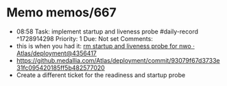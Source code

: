 # Memo memos/667
- 08:58 Task: implement startup and liveness probe #daily-record ^1728914298
Priority: 1
Due: Not set
Comments:
- this is when you had it:
[rm startup and liveness probe for nwo · Atlas/deployment@4356417](https://github.medallia.com/Atlas/deployment/commit/43564174e8668131cc5e82101381b17e51c60b79)
- https://github.medallia.com/Atlas/deployment/commit/93079f67d3733e31fc095420185ff5b482577020
- Create a different ticket for the readiness and startup probe